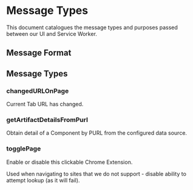# Message Types

This document catalogues the message types and purposes passed between our UI and Service Worker.

## Message Format

## Message Types

### changedURLOnPage

Current Tab URL has changed.

### getArtifactDetailsFromPurl

Obtain detail of a Component by PURL from the configured data source.

### togglePage

Enable or disable this clickable Chrome Extension.

Used when navigating to sites that we do not support - disable ability to attempt lookup (as it will fail).